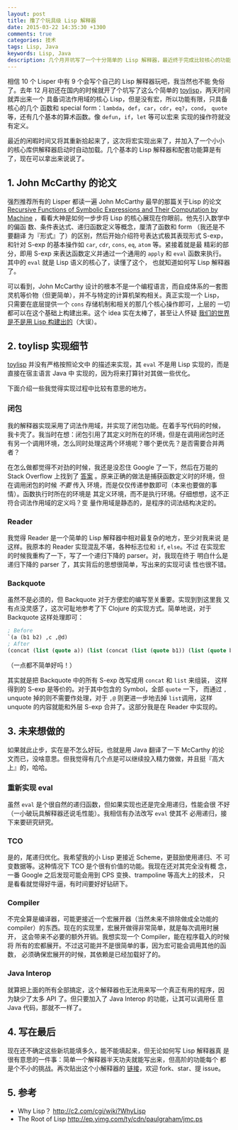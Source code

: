 ```yaml
---
layout: post
title: 撸了个玩具级 Lisp 解释器
date: 2015-03-22 14:35:30 +1300
comments: true
categories: 技术
tags: Lisp, Java
keywords: Lisp, Java
description: 几个月开坑写了一个十分简单的 Lisp 解释器，最近终于完成比较核心的功能了。
---
```


相信 10 个 Lisper 中有 9 个会写个自己的 Lisp 解释器玩吧，我当然也不能
免俗了。去年 12 月初还在国内的时候就开了个坑写了这么个简单的
[toylisp](https://github.com/moonranger/toylisp)，两天时间就弄出来一个
具备词法作用域的核心 Lisp，但是没有宏，所以功能有限，只具备核心的几个
函数和 special form：`lambda`，`def`，`car`，`cdr`，`eq?`，`cond`，
`quote` 等，还有几个基本的算术函数。像 `defun`，`if`，`let` 等可以宏来
实现的操作符就没有定义。

最近的闲暇时间又将其重新拾起来了，这次将宏实现出来了，并加入了一个小小
的核心库供解释器启动时自动加载。几个基本的 Lisp 解释器和配套功能算是有
了，现在可以拿出来说说了。

<!-- more -->

## 1. John McCarthy 的论文

强烈推荐所有的 Lisper 都读一遍 John McCarthy 最早的那篇关于Lisp 的论文
[Recursive Functions of Symbolic Expressions and Their Computation by Machine](http://www-formal.stanford.edu/jmc/recursive.pdf)
，看看大神是如何一步步将 Lisp 的核心展现在你眼前。他先引入数学中的偏函
数、条件表达式、递归函数定义等概念，厘清了函数和 form （我还是不要翻译
为『形式』了）的区别，然后开始介绍符号表达式极其表现形式 S-exp，和针对
S-exp 的基本操作如 `car`, `cdr`, `cons`, `eq`, `atom` 等。紧接着就是最
精彩的部分，即用 S-exp 来表达函数定义并通过一个通用的 `apply` 和
`eval` 函数来执行。其中的 `eval` 就是 Lisp 语义的核心了，读懂了这个，
也就知道如何写 Lisp 解释器了。

可以看到，John McCarthy 设计的根本不是一个编程语言，而自成体系的一套图
灵机等价物（但更简单），并不与特定的计算机架构相关。真正实现一个 Lisp，
只需要在底层提供一个 `cons` 存储机制和相关的那几个核心操作即可，上层的
一切都可以在这个基础上构建出来。这个 idea 实在太棒了，甚至让人怀疑
[我们的世界是不是用 Lisp 构建出的](https://xkcd.com/224/)（大误）。

## 2. toylisp 实现细节

[toylisp](https://github.com/moonranger/toylisp) 并没有严格按照论文中
的描述来实现，其 `eval` 不是用 Lisp 实现的，而是直接在宿主语言 Java 中
实现的，因为将来打算针对其做一些优化。

下面介绍一些我觉得实现过程中比较有意思的地方。

### 闭包

我的解释器实现采用了词法作用域，并实现了闭包功能。在着手写代码的时候，
我卡壳了。我当时在想：闭包引用了其定义时所在的环境，但是在调用闭包时还
有另一个调用环境，怎么同时处理这两个环境呢？哪个更优先？是否需要合并两
者？

在怎么做都觉得不对劲的时候，我还是没忍住 Google 了一下，然后在万能的
Stack Overflow 上找到了
[答案](http://stackoverflow.com/questions/2384157/how-is-lexical-scoping-implemented)
。原来正确的做法是捕获函数定义时的环境，但在调用闭包的时候 *不要* 传入
环境，而是仅仅传递参数即可（本来也要做的事情）。函数执行时所在的环境是
其定义环境，而不是执行环境。仔细想想，这不正符合词法作用域的定义吗？变
量作用域是静态的，是程序的词法结构决定的。

### Reader

我觉得 Reader 是一个简单的 Lisp 解释器中相对最复杂的地方，至少对我来说
是这样。我原本的 Reader 实现混乱不堪，各种标志位和 `if`, `else`。不过
在实现宏的时候我重构了一下，写了一个递归下降的 parser。对，我现在终于
明白什么是递归下降的 parser 了，其实背后的思想很简单，写出来的实现可读
性也很不错。

### Backquote

虽然不是必须的，但 Backquote 对于方便宏的编写至关重要。实现到到这里我
又有点没灵感了，这次可耻地参考了下 Clojure 的实现方式。简单地说，对于
Backquote 这样处理即可：

```cl
; Before
`(a (b1 b2) ,c ,@d)
; After
(concat (list (quote a)) (list (concat (list (quote b1)) (list (quote b2)))) (list c) d)
```

（一点都不简单好吗！）

其实就是把 Backquote 中的所有 S-exp 改写成用 `concat` 和 `list` 来组装，
这样得到的 S-exp 是等价的。对于其中包含的 Symbol，全部 `quote` 一下，
而通过 `,` unquote 掉的则不需要作处理，对于 `,@` 则更进一步地去掉
`list`调用，这样 unquote 的内容就能和外层 S-exp 合并了。这部分我是在
Reader 中实现的。


## 3. 未来想做的

如果就此止步，实在是不怎么好玩，也就是用 Java 翻译了一下 McCarthy 的论
文而已，没啥意思。但我觉得有几个点是可以继续投入精力做做，并且挺『高大
上』的，哈哈。

### 重新实现 eval

虽然 `eval` 是个很自然的递归函数，但如果实现也还是完全用递归，性能会很
不好（一小破玩具解释器还说毛性能）。我相信有办法改写 `eval` 使其不
必用递归，接下来要研究研究。

### TCO

是的，尾递归优化。我希望我的小 Lisp 更接近 Scheme，更鼓励使用递归、不
可变数据等。这种情况下 TCO 是个很有价值的功能。我现在还对其完全没有概
念，一番 Google 之后发现可能会用到 CPS 变换、trampoline 等高大上的技术，
只是看看就觉得好牛逼，有时间要好好钻研下。

### Compiler

不完全算是编译器，可能更接近一个宏展开器（当然未来不排除做成全功能的
compiler）的东西。现在的实现里，宏展开做得非常简单，就是每次调用时展开，
这会带来不必要的额外开销。我想实现一个 Compiler，能在程序载入的时候将
所有的宏都展开。不过这可能并不是很简单的事，因为宏可能会调用其他的函数，
必须确保宏展开的时候，其依赖是已经加载好了的。

### Java Interop

就算把上面的所有全部搞定，这个解释器也无法用来写一个真正有用的程序，因
为缺少了太多 API 了。但只要加入了 Java Interop 的功能，让其可以调用任
意 Java 代码，那就不一样了。


## 4. 写在最后

现在还不确定这些新坑能填多久，能不能填起来，但无论如何写 Lisp 解释器真
是很有意思的一件事：简单一个解释器半天功夫就能写出来，但高阶的功能每个
都是个不小的挑战。再次贴出这个小解释器的
[链接](https://github.com/moonranger/toylisp)，欢迎 fork、star、提 issue。

## 5. 参考

- Why Lisp？ http://c2.com/cgi/wiki?WhyLisp
- The Root of Lisp http://ep.yimg.com/ty/cdn/paulgraham/jmc.ps
